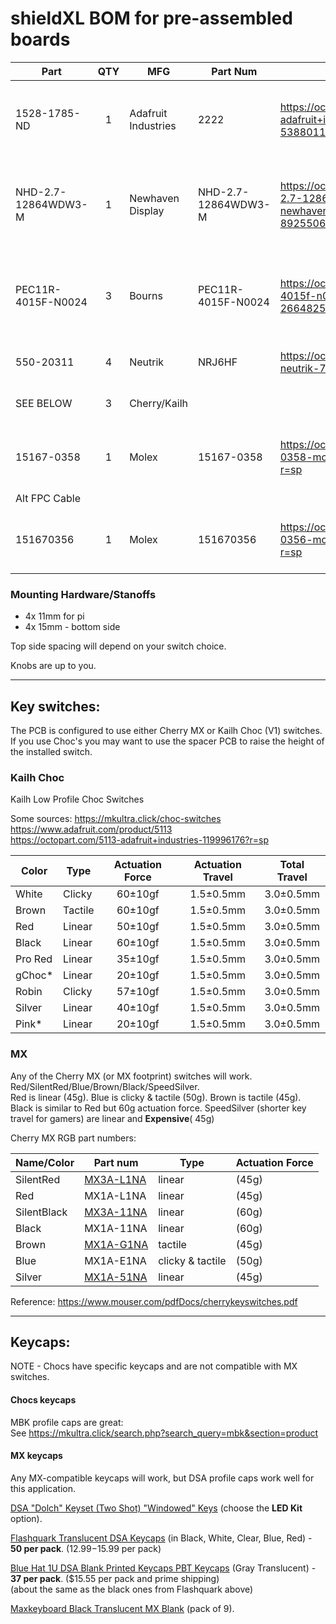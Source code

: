 # shieldXL BOM for pre-assembled boards

| Part | QTY | MFG | Part Num | Octopart | Desc |
|--------|:--:|-----|-----|-----|-----|
|1528-1785-ND|1|Adafruit Industries|2222|https://octopart.com/2222-adafruit+industries-53880117?r=sp|GPIO Header for Raspberry Pi A+/B+ - Tall 2x20 Female Header|
|NHD-2.7-12864WDW3-M|1|Newhaven Display|NHD-2.7-12864WDW3-M|https://octopart.com/nhd-2.7-12864wdw3-m-newhaven+display-89255061|OLED Displays & Accessories 2.7 in White OLED 128 x 64 MOLEX CONNECTOR|
|PEC11R-4015F-N0024|3|Bourns|PEC11R-4015F-N0024|https://octopart.com/pec11r-4015f-n0024-bourns-26648251|24 Pulse Incremental Mechanical Rotary Encoder w/ 6 mm Flat Shaft|
|550-20311|4|Neutrik|NRJ6HF|https://octopart.com/nrj6hf-neutrik-758943?r=sp|Jack Phone 1/4 in. Stereo|
| SEE BELOW |3|Cherry/Kailh| | |Cherry MX or Kailh Choc switches|
|15167-0358|1|Molex|15167-0358|https://octopart.com/15167-0358-molex-38752501?r=sp|Display FPC Jumper Cables FFC 1.00 - 51mm| 
|Alt FPC Cable|
|151670356|1|Molex|151670356|https://octopart.com/15167-0356-molex-38752500?r=sp|Display FPC Jumper Cables FFC 1.00 - 31mm|

 	 	 	
 	 	 	
### Mounting Hardware/Stanoffs

* 4x 11mm for pi 
* 4x 15mm - bottom side 

Top side spacing will depend on your switch choice.  

Knobs are up to you.  

---
## Key switches: 

The PCB is configured to use either Cherry MX or Kailh Choc (V1) switches. If you use Choc's you may want to use the spacer PCB to raise the height of the installed switch.

### Kailh Choc

Kailh Low Profile Choc Switches

Some sources:
https://mkultra.click/choc-switches  
https://www.adafruit.com/product/5113  
https://octopart.com/5113-adafruit+industries-119996176?r=sp  

| Color	| Type	| Actuation Force	| Actuation Travel	| Total Travel |
|-----|----|:---:|:---:|:---:|
|White	|	Clicky	|	60±10gf	|	1.5±0.5mm	|	3.0±0.5mm |
|Brown	|	Tactile	|	60±10gf	|	1.5±0.5mm	|	3.0±0.5mm |
|Red	|	Linear	|	50±10gf	|	1.5±0.5mm	|	3.0±0.5mm |
|Black	|	Linear	|	60±10gf	|	1.5±0.5mm	|	3.0±0.5mm |
|Pro Red	|	Linear	|	35±10gf	|	1.5±0.5mm	|	3.0±0.5mm |
|gChoc*	|	Linear	|	20±10gf	|	1.5±0.5mm	|	3.0±0.5mm |
|Robin	|	Clicky	|	57±10gf	|	1.5±0.5mm	|	3.0±0.5mm |
|Silver	|	Linear	|	40±10gf	|	1.5±0.5mm	|	3.0±0.5mm |
|Pink*	|	Linear	|	20±10gf	|	1.5±0.5mm	|	3.0±0.5mm |

### MX 

Any of the Cherry MX (or MX footprint) switches will work. Red/SilentRed/Blue/Brown/Black/SpeedSilver.  
Red is linear (45g). Blue is clicky & tactile (50g). Brown is tactile (45g). Black is similar to Red but 60g actuation force. SpeedSilver (shorter key travel for gamers) are linear and __Expensive__( 45g)

Cherry MX RGB part numbers:  

| Name/Color  | Part num | Type | Actuation Force |
|-----|----|-----|----|
|SilentRed |[MX3A-L1NA](https://www.mouser.com/ProductDetail/CHERRY/MX3A-L1NA/?qs=F5EMLAvA7IA6PAS7ry3I9w%3D%3D)| linear | (45g) |
|Red	|MX1A-L1NA| linear | (45g) |
|SilentBlack |[MX3A-11NA](https://www.mouser.com/ProductDetail/CHERRY/MX3A-11NA/?qs=F5EMLAvA7ICizK1XKjfN9w%3D%3D)| linear | (60g) |
|Black	|MX1A-11NA| linear | (60g) |
|Brown	|[MX1A-G1NA](https://www.mouser.com/ProductDetail/540-MX1A-G1NA/)| tactile | (45g) |
|Blue	|MX1A-E1NA| clicky & tactile | (50g) |
|Silver	|[MX1A-51NA](https://www.mouser.com/ProductDetail/CHERRY/MX1A-51NA/?qs=F5EMLAvA7IB4ByA0zXdBkg%3D%3D)| linear | (45g) |

Reference: https://www.mouser.com/pdfDocs/cherrykeyswitches.pdf

---
## Keycaps: 

NOTE - Chocs have specific keycaps and are not compatible with MX switches.

#### Chocs keycaps

MBK profile caps are great:  
See https://mkultra.click/search.php?search_query=mbk&section=product


#### MX keycaps

Any MX-compatible keycaps will work, but DSA profile caps work well for this application.

[DSA "Dolch" Keyset (Two Shot) "Windowed" Keys](https://pimpmykeyboard.com/dsa-dolch-keyset-two-shot/) (choose the __LED Kit__ option).  

[Flashquark Translucent DSA Keycaps](https://flashquark.com/product/translucent-dsa-keycaps/) (in Black, White, Clear, Blue, Red) - __50 per pack__. ($12.99-$15.99 per pack)

[Blue Hat 1U DSA Blank Printed Keycaps PBT Keycaps](https://www.amazon.com/gp/product/B07SJKMNWC) (Gray Translucent) - __37 per pack__. ($15.55 per pack and prime shipping)  
(about the same as the black ones from Flashquark above)

[Maxkeyboard Black Translucent MX Blank](https://www.maxkeyboard.com/black-translucent-cherry-mx-blank-keycap-set-for-esc-w-a-s-d-or-e-s-d-f-and-arrow-keys.html) (pack of 9). 



